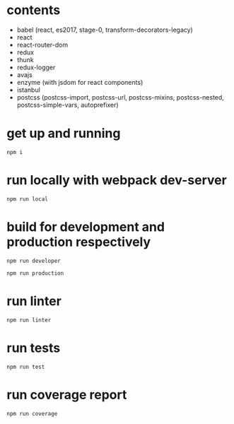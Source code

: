 # contents
- babel (react, es2017, stage-0, transform-decorators-legacy)
- react
- react-router-dom
- redux
- thunk
- redux-logger
- avajs
- enzyme (with jsdom for react components)
- istanbul
- postcss (postcss-import, postcss-url, postcss-mixins, postcss-nested, postcss-simple-vars, autoprefixer)

# get up and running

```
npm i
```

# run locally with webpack dev-server

```
npm run local
```

# build for development and production respectively

```
npm run developer
```

```
npm run production
```

# run linter

```
npm run linter
```

# run tests

```
npm run test
```

# run coverage report

```
npm run coverage
```
